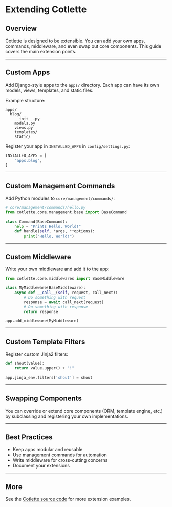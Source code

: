 # Extending Cotlette

## Overview

Cotlette is designed to be extensible. You can add your own apps, commands, middleware, and even swap out core components. This guide covers the main extension points.

---

## Custom Apps

Add Django-style apps to the `apps/` directory. Each app can have its own models, views, templates, and static files.

Example structure:
```
apps/
  blog/
    __init__.py
    models.py
    views.py
    templates/
    static/
```

Register your app in `INSTALLED_APPS` in `config/settings.py`:
```python
INSTALLED_APPS = [
    "apps.blog",
]
```

---

## Custom Management Commands

Add Python modules to `core/management/commands/`:
```python
# core/management/commands/hello.py
from cotlette.core.management.base import BaseCommand

class Command(BaseCommand):
    help = "Prints Hello, World!"
    def handle(self, *args, **options):
        print("Hello, World!")
```

---

## Custom Middleware

Write your own middleware and add it to the app:
```python
from cotlette.core.middlewares import BaseMiddleware

class MyMiddleware(BaseMiddleware):
    async def __call__(self, request, call_next):
        # Do something with request
        response = await call_next(request)
        # Do something with response
        return response

app.add_middleware(MyMiddleware)
```

---

## Custom Template Filters

Register custom Jinja2 filters:
```python
def shout(value):
    return value.upper() + "!"

app.jinja_env.filters['shout'] = shout
```

---

## Swapping Components

You can override or extend core components (ORM, template engine, etc.) by subclassing and registering your own implementations.

---

## Best Practices

- Keep apps modular and reusable
- Use management commands for automation
- Write middleware for cross-cutting concerns
- Document your extensions

---

## More

See the [Cotlette source code](../src/cotlette/) for more extension examples. 